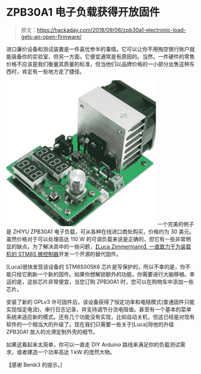 # ZPB30A1 电子负载获得开放固件

> 原文：<https://hackaday.com/2018/09/06/zpb30a1-electronic-load-gets-an-open-firmware/>

进口廉价设备和测试装置是一件喜忧参半的事情。它可以让你不用掏空银行账户就能装备你的实验室，但另一方面，它便宜通常是有原因的。当然，一件硬件的零售价格不应该是我们衡量其质量的标准，但当他们以品牌价格的一小部分出售这种东西时，肯定有一些地方走了捷径。

[![](img/1029655784c73db56e124384af872a64.png)](https://hackaday.com/wp-content/uploads/2018/09/load_detail1.jpg) 一个完美的例子是 ZHIYU ZPB30A1 电子负载，可从各种在线进口商处购买，价格约为 30 美元。虽然价格对于可以处理高达 110 W 的可调负载来说是正确的，但它有一些非常明显的缺点。为了解决其中的一些问题，[【Luca Zimmermann】一直致力于为装载机的 STM8S 微控制器](https://github.com/ArduinoHannover/ZPB30A1_Firmware)开发一个开源的替代固件。

[Luca]很快发现该设备的 STM8S005K6 芯片是写保护的，所以不幸的是，你不能只给它刷新一个新的固件。如果你想解锁额外的功能，你需要进行大脑移植。幸运的是，这些芯片非常便宜，当您订购 ZPB30A1 时，您可以在购物车中添加一些芯片。

安装了新的 GPLv3 许可固件后，该设备获得了恒定功率和电阻模式(普通固件只能实现恒定电流)、串行日志记录，并支持调节分流电阻值。甚至有一个基本的菜单系统来适应新的模式。还有几个功能没有实现，比如自动关机，但这已经是对现有软件的一个相当大的升级了。现在我们只需要一些关于[Luca]将他的升级 ZPB30A1 放入的光滑定制外壳的细节。

如果这看起来太简单，你可以一直走 DIY Arduino 路线来满足你的负载测试需求，或者建造一个功率高达 1 kW 的庞然大物。

【感谢 Benik3 的提示。]